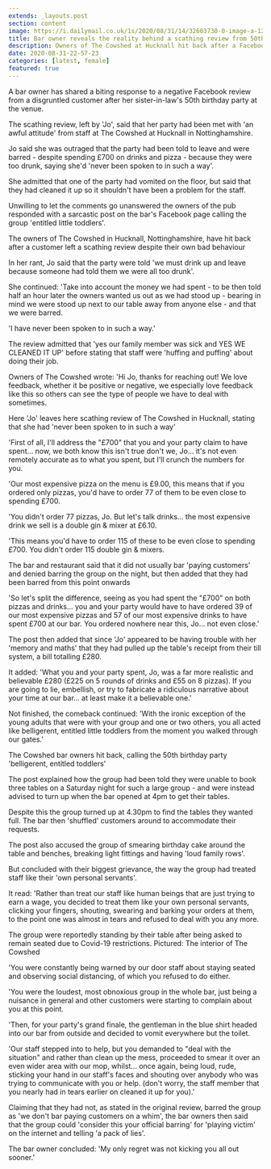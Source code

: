 ```yaml
---
extends: _layouts.post
section: content
image: https://i.dailymail.co.uk/1s/2020/08/31/14/32603730-0-image-a-12_1598882080991.jpg 
title: Bar owner reveals the reality behind a scathing review from 50th party who left vomit everywhere 
description: Owners of The Cowshed at Hucknall hit back after a Facebook review following a 50th birthday party contained a pack of lies suggesting staff had been rude. The bar shared their own 
date: 2020-08-31-22-57-23 
categories: [latest, female] 
featured: true 
--- 
```

A bar owner has shared a biting response to a negative Facebook review from a disgruntled customer after her sister-in-law's 50th birthday party at the venue.

The scathing review, left by 'Jo', said that her party had been met with 'an awful attitude' from staff at The Cowshed at Hucknall in Nottinghamshire.

Jo said she was outraged that the party had been told to leave and were barred - despite spending £700 on drinks and pizza - because they were too drunk, saying she'd 'never been spoken to in such a way'.

She admitted that one of the party had vomited on the floor, but said that they had cleaned it up so it shouldn't have been a problem for the staff. 

Unwilling to let the comments go unanswered the owners of the pub responded with a sarcastic post on the bar's Facebook page calling the group 'entitled little toddlers'. 

The owners of The Cowshed in Hucknall, Nottinghamshire, have hit back after a customer left a scathing review despite their own bad behaviour

In her rant, Jo said that the party were told 'we must drink up and leave because someone had told them we were all too drunk'.

She continued: 'Take into account the money we had spent - to be then told half an hour later the owners wanted us out as we had stood up - bearing in mind we were stood up next to our table away from anyone else - and that we were barred.

'I have never been spoken to in such a way.'

The review admitted that 'yes our family member was sick and YES WE CLEANED IT UP' before stating that staff were 'huffing and puffing' about doing their job. 

Owners of The Cowshed wrote: 'Hi Jo, thanks for reaching out! We love feedback, whether it be positive or negative, we especially love feedback like this so others can see the type of people we have to deal with sometimes.

Here 'Jo' leaves here scathing review of The Cowshed in Hucknall, stating that she had 'never been spoken to in such a way'

'First of all, I'll address the "£700" that you and your party claim to have spent... now, we both know this isn't true don't we, Jo... it's not even remotely accurate as to what you spent, but I'll crunch the numbers for you. 

'Our most expensive pizza on the menu is £9.00, this means that if you ordered only pizzas, you'd have to order 77 of them to be even close to spending £700.

'You didn't order 77 pizzas, Jo. But let's talk drinks... the most expensive drink we sell is a double gin & mixer at £6.10. 

'This means you'd have to order 115 of these to be even close to spending £700. You didn't order 115 double gin & mixers.

The bar and restaurant said that it did not usually bar 'paying customers' and denied barring the group on the night, but then added that they had been barred from this point onwards

'So let's split the difference, seeing as you had spent the "£700" on both pizzas and drinks... you and your party would have to have ordered 39 of our most expensive pizzas and 57 of our most expensive drinks to have spent £700 at our bar. You ordered nowhere near this, Jo... not even close.'

The post then added that since 'Jo' appeared to be having trouble with her 'memory and maths' that they had pulled up the table's receipt from their till system, a bill totalling £280.  

It added: 'What you and your party spent, Jo, was a far more realistic and believable £280 (£225 on 5 rounds of drinks and £55 on 8 pizzas). If you are going to lie, embellish, or try to fabricate a ridiculous narrative about your time at our bar... at least make it a believable one.'

Not finished, the comeback continued: 'With the ironic exception of the young adults that were with your group and one or two others, you all acted like belligerent, entitled little toddlers from the moment you walked through our gates.'





The Cowshed bar owners hit back, calling the 50th birthday party 'belligerent, entitled toddlers'

The post explained how the group had been told they were unable to book three tables on a Saturday night for such a large group - and were instead advised to turn up when the bar opened at 4pm to get their tables. 

Despite this the group turned up at 4.30pm to find the tables they wanted full. The bar then 'shuffled' customers around to accommodate their requests.  

The post also accused the group of smearing birthday cake around the table and benches, breaking light fittings and having 'loud family rows'. 

But concluded with their biggest grievance, the way the group had treated staff like their 'own personal servants'.

It read: 'Rather than treat our staff like human beings that are just trying to earn a wage, you decided to treat them like your own personal servants, clicking your fingers, shouting, swearing and barking your orders at them, to the point one was almost in tears and refused to deal with you any more.

The group were reportedly standing by their table after being asked to remain seated due to Covid-19 restrictions. Pictured: The interior of The Cowshed

'You were constantly being warned by our door staff about staying seated and observing social distancing, of which you refused to do either.

'You were the loudest, most obnoxious group in the whole bar, just being a nuisance in general and other customers were starting to complain about you at this point. 

'Then, for your party's grand finale, the gentleman in the blue shirt headed into our bar from outside and decided to vomit everywhere but the toilet.

'Our staff stepped into to help, but you demanded to "deal with the situation" and rather than clean up the mess, proceeded to smear it over an even wider area with our mop, whilst... once again, being loud, rude, sticking your hand in our staff's faces and shouting over anybody who was trying to communicate with you or help. (don't worry, the staff member that you nearly had in tears earlier on cleaned it up for you).'

Claiming that they had not, as stated in the original review, barred the group as 'we don't bar paying customers on a whim', the bar owners then said that the group could 'consider this your official barring' for 'playing victim' on the internet and telling 'a pack of lies'. 

The bar owner concluded: 'My only regret was not kicking you all out sooner.'  

